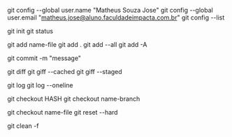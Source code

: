git config --global user.name "Matheus Souza Jose"
git config --global user.email "matheus.jose@aluno.faculdadeimpacta.com.br"
git config --list

git init
git status

git add name-file
git add .
git add --all
git add -A

git commit -m "message"

git diff
git giff --cached
git giff --staged

git log
git log --oneline

git checkout HASH
git checkout name-branch

git checkout name-file
git reset --hard

git clean -f